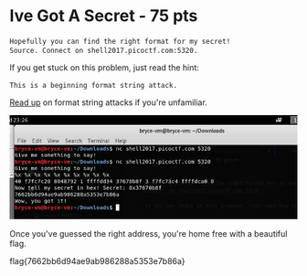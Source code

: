 # **Ive Got A Secret - 75 pts**

```
Hopefully you can find the right format for my secret! 
Source. Connect on shell2017.picoctf.com:5320.
```
If you get stuck on this problem, just read the hint:

```
This is a beginning format string attack.
```

[Read up](https://www.owasp.org/index.php/Format_string_attack) on format string attacks if you're unfamiliar.

![tingalingling](../.picostuff/pics/gotasecret.png)

Once you've guessed the right address, you're home free with a beautiful flag.


flag{7662bb6d94ae9ab986288a5353e7b86a}
